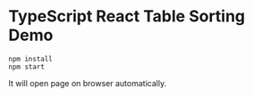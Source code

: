 TypeScript React Table Sorting Demo
===========================================

```
npm install
npm start
```

It will open page on browser automatically.
